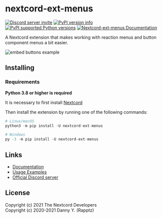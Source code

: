 # nextcord-ext-menus

[![Discord server invite](https://img.shields.io/discord/881118111967883295?color=blue&label=discord)](https://discord.gg/ZebatWssCB)
[![PyPI version info](https://img.shields.io/pypi/v/nextcord-ext-menus.svg)](https://pypi.python.org/pypi/nextcord-ext-menus)
[![PyPI supported Python versions](https://img.shields.io/pypi/pyversions/nextcord.svg)](https://pypi.python.org/pypi/nextcord)
[![Nextcord-ext-menus Documentation](https://img.shields.io/readthedocs/nextcord-ext-menus.svg)](https://nextcord-ext-menus.readthedocs.io)

A Nextcord extension that makes working with reaction menus and button component menus a bit easier.

![embed buttons example](https://user-images.githubusercontent.com/20955511/139876561-d30fe623-3352-45b0-8bea-e1b7eefa1cc7.gif)

## Installing

### Requirements

**Python 3.8 or higher is required**

It is necessary to first install [Nextcord](https://github.com/nextcord/nextcord)

Then install the extension by running one of the following commands:

```py
# Linux/macOS
python3 -m pip install -U nextcord-ext-menus

# Windows
py -3 -m pip install -U nextcord-ext-menus
```

## Links

- [Documentation](https://nextcord-ext-menus.readthedocs.io/en/latest/)
- [Usage Examples](https://github.com/nextcord/nextcord-ext-menus/tree/master/examples)
- [Official Discord server](https://discord.gg/ZebatWssCB)

## License

Copyright (c) 2021 The Nextcord Developers  
Copyright (c) 2020-2021 Danny Y. (Rapptz)
